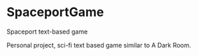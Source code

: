 # SpaceportGame
Spaceport text-based game

Personal project, sci-fi text based game similar to A Dark Room.
